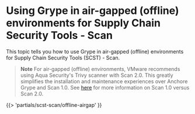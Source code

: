 # Using Grype in air-gapped (offline) environments for Supply Chain Security Tools - Scan

This topic tells you how to use Grype in air-gapped (offline) environments for Supply Chain Security Tools (SCST) - Scan.

> **Note** For air-gapped (offline) environments, VMware recommends using Aqua Security's Trivy scanner with Scan 2.0.  This greatly simplifies the installation and maintenance experiences over Anchore Grype and Scan 1.0.  See [here](overview.hbs.md#overview-of-supply-chain-security-tools---scan) for more information on Scan 1.0 versus Scan 2.0.

<!-- The below partial is in the docs-tap/partials directory -->

{{> 'partials/scst-scan/offline-airgap' }}
